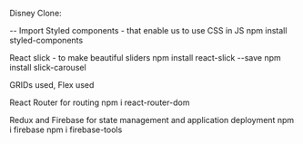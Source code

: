 Disney Clone:

--
Import Styled components - that enable us to use CSS in JS
npm install styled-components

React slick - to make beautiful sliders
npm install react-slick --save
npm install slick-carousel

GRIDs used, Flex used

React Router for routing
npm i react-router-dom

Redux and Firebase for state management and application deployment
npm i firebase
npm i firebase-tools
